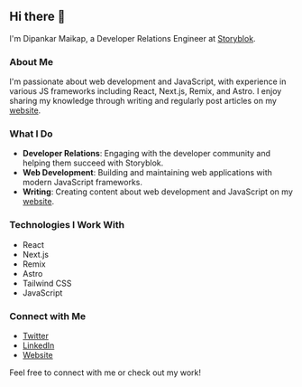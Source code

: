 ## Hi there 👋

I'm Dipankar Maikap, a Developer Relations Engineer at [Storyblok](https://www.storyblok.com/).

### About Me

I'm passionate about web development and JavaScript, with experience in various JS frameworks including React, Next.js, Remix, and Astro. I enjoy sharing my knowledge through writing and regularly post articles on my [website](https://dipankarmaikap.com/).

### What I Do

- **Developer Relations**: Engaging with the developer community and helping them succeed with Storyblok.
- **Web Development**: Building and maintaining web applications with modern JavaScript frameworks.
- **Writing**: Creating content about web development and JavaScript on my [website](https://dipankarmaikap.com/).

### Technologies I Work With

- React
- Next.js
- Remix
- Astro
- Tailwind CSS
- JavaScript
### Connect with Me

- [Twitter](https://twitter.com/maikap_dipankar)
- [LinkedIn](https://www.linkedin.com/in/dipankar-maikap/)
- [Website](https://dipankarmaikap.com/)

Feel free to connect with me or check out my work!
